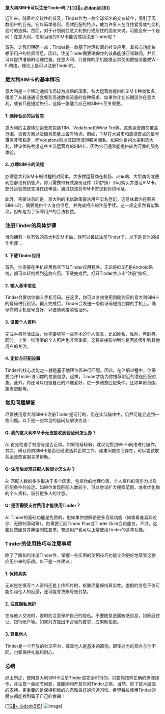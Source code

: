 **意大利SIM卡可以注册Tinder吗？[[TG💪+ @donk5151](https://t.me/s/donk5151)]**

近年来，随着社交软件的普及，Tinder作为一款全球知名的交友软件，吸引了无数用户的目光。它以简单易用、高效匹配的特点，成为许多人在寻找爱情或社交机会时的选择。然而，对于计划前往意大利旅行或居住的朋友来说，可能会有一个疑问：在意大利，使用当地的SIM卡能否成功注册Tinder呢？

首先，让我们明确一点：Tinder是一款基于地理位置的社交应用，其核心功能依赖于用户的位置信息。因此，注册Tinder需要确保你的设备能够正常联网，并且可以提供准确的地理位置。在意大利，只要你的手机能够正常使用数据流量或Wi-Fi网络，理论上是可以注册Tinder的。

### **意大利SIM卡的基本情况**

意大利是一个移动通信市场较为成熟的国家，各大运营商提供的SIM卡种类繁多，覆盖了从普通通话套餐到高速数据流量的各种需求。如果你计划长期居住在意大利，或者只是短期旅行，选择一张适合自己的SIM卡至关重要。

#### **1. 选择合适的运营商**
意大利的主要移动运营商包括TIM、Vodafone和Wind Tre等。这些运营商在覆盖范围、资费方案以及服务质量上各有特点。例如，TIM在大城市和旅游景点的信号覆盖非常稳定，而Vodafone则以其国际漫游服务闻名。如果你是初次来到意大利，建议优先考虑这些主流运营商的SIM卡，因为它们通常能提供较为可靠的服务体验。

#### **2. 办理SIM卡的流程**
办理意大利SIM卡的过程相对简单。大多数运营商在机场、火车站、大型商场或便利店都设有销售点。你只需携带有效身份证件（如护照）即可购买并激活SIM卡。部分运营商还支持在线申请，通过快递将SIM卡寄送到你的地址。

此外，需要注意的是，意大利的电信政策要求用户实名登记。这意味着你在购买SIM卡时，需要提供个人身份信息，并完成相应的注册手续。这一规定虽然看似繁琐，但却是为了保障用户的合法权益。

### **注册Tinder的具体步骤**

当你拥有一张有效的意大利SIM卡后，就可以尝试注册Tinder了。以下是具体的操作步骤：

#### **1. 下载Tinder应用**
首先，你需要在手机应用商店下载Tinder应用程序。无论是iOS还是Android系统，都可以轻松找到这款应用。下载完成后，打开Tinder并点击“注册”按钮。

#### **2. 输入基本信息**
Tinder会要求你输入手机号码。在这里，你可以直接使用刚刚购买的意大利SIM卡的号码进行验证。输入完成后，Tinder会发送一条验证码短信到你的手机上。确保你的手机信号良好，以便顺利接收验证码。

#### **3. 设置个人资料**
完成手机号验证后，你需要填写一些基本的个人信息，比如姓名、性别、年龄等。同时，上传一张清晰的个人照片也非常重要，这将直接影响到你是否能吸引到其他用户的关注。

#### **4. 定位与匹配设置**
Tinder的核心功能之一就是基于地理位置进行匹配。因此，在注册过程中，你需要允许Tinder访问你的位置信息。这样，Tinder才能为你推荐附近的潜在匹配对象。此外，你还可以根据自己的兴趣爱好，进一步调整匹配条件，比如年龄范围、距离限制等。

### **常见问题解答**

尽管使用意大利SIM卡注册Tinder是可行的，但在实际操作中，仍然可能会遇到一些问题。以下是一些常见的疑问及解决方法：

#### **Q: 我的意大利SIM卡无法接收到验证码怎么办？**
A: 首先检查手机信号是否正常。如果信号较弱，建议切换到Wi-Fi网络进行操作。其次，确认你的SIM卡是否已经激活并正常工作。如果问题依旧存在，可以尝试联系运营商客服寻求帮助。

#### **Q: 注册后发现匹配人数很少怎么办？**
A: 匹配人数的多少取决于多个因素，包括你的地理位置、个人资料的吸引力以及匹配条件的设定。如果你发现匹配人数较少，可以尝试扩大搜索范围，或者优化你的个人资料，吸引更多人的注意。

#### **Q: 是否需要支付费用才能使用Tinder？**
A: Tinder的基础功能是免费的，但如果你想解锁更多高级功能（如查看谁喜欢过你、无限制滑动等），则需要订阅Tinder Plus或Tinder Gold会员服务。不过，这些付费服务并非强制性要求，普通用户也可以正常使用Tinder的基本功能。

### **Tinder的使用技巧与注意事项**

除了了解如何注册Tinder外，掌握一些实用的使用技巧也能让你更好地享受这款应用带来的乐趣。以下是一些建议：

#### **1. 保持真实**
无论是在填写个人资料还是上传照片时，都要尽量保持真实性。虚假的信息不仅可能引起他人的反感，还可能导致账号被封禁。

#### **2. 注意隐私保护**
在与他人交流时，要时刻注意保护自己的隐私。不要随意透露敏感信息，如家庭住址、银行账户等。如果对方提出不合理的要求，应果断拒绝。

#### **3. 尊重他人**
Tinder是一个开放的社交平台，尊重他人是基本的原则。即使对方的观点与你不同，也要保持礼貌和耐心。

### **总结**

综上所述，使用意大利SIM卡注册Tinder是完全可行的。只要你按照正确的步骤操作，并注意一些细节问题，就能顺利开启你的Tinder之旅。当然，除了技术层面的支持，更重要的是保持积极的心态和良好的沟通习惯。希望每位使用Tinder的朋友都能找到属于自己的幸福！

[[TG💪+ @donk5151](https://t.me/s/donk5151) ![Image](https://i.postimg.cc/rwNCRYN7/Snipaste-2025-04-30-17-27-05.png)]